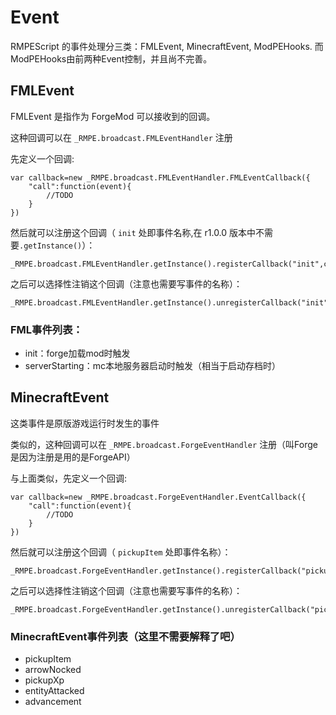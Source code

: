 # Event

RMPEScript 的事件处理分三类：FMLEvent, MinecraftEvent, ModPEHooks. 而ModPEHooks由前两种Event控制，并且尚不完善。

## FMLEvent

FMLEvent 是指作为 ForgeMod 可以接收到的回调。

这种回调可以在 `_RMPE.broadcast.FMLEventHandler` 注册

先定义一个回调:

```text
var callback=new _RMPE.broadcast.FMLEventHandler.FMLEventCallback({
    "call":function(event){
        //TODO
    }
})
```

然后就可以注册这个回调（ `init` 处即事件名称,在 r1.0.0 版本中不需要`.getInstance()`）：

```text
_RMPE.broadcast.FMLEventHandler.getInstance().registerCallback("init",callback)
```

之后可以选择性注销这个回调（注意也需要写事件的名称）：

```text
_RMPE.broadcast.FMLEventHandler.getInstance().unregisterCallback("init",callback)
```

### FML事件列表：

* init：forge加载mod时触发
* serverStarting：mc本地服务器启动时触发（相当于启动存档时）

## MinecraftEvent

这类事件是原版游戏运行时发生的事件

类似的，这种回调可以在 `_RMPE.broadcast.ForgeEventHandler` 注册（叫Forge是因为注册是用的是ForgeAPI）

与上面类似，先定义一个回调:

```text
var callback=new _RMPE.broadcast.ForgeEventHandler.EventCallback({
    "call":function(event){
        //TODO
    }
})
```

然后就可以注册这个回调（ `pickupItem` 处即事件名称）：

```text
_RMPE.broadcast.ForgeEventHandler.getInstance().registerCallback("pickupItem",callback)
```

之后可以选择性注销这个回调（注意也需要写事件的名称）：

```text
_RMPE.broadcast.ForgeEventHandler.getInstance().unregisterCallback("pickupItem",callback)
```

### MinecraftEvent事件列表（这里不需要解释了吧）

* pickupItem
* arrowNocked
* pickupXp
* entityAttacked
* advancement

